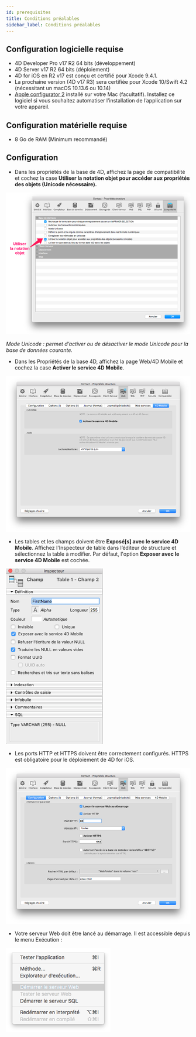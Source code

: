 ```yaml
---
id: prerequisites
title: Conditions préalables
sidebar_label: Conditions préalables
---
```

## Configuration logicielle requise

* 4D Developer Pro v17 R2 64 bits (développement)
* 4D Server v17 R2 64 bits (déploiement) 
* 4D for iOS en R2 v17 est conçu et certifié pour Xcode 9.4.1.
* La prochaine version (4D v17 R3) sera certifiée pour Xcode 10/Swift 4.2 (nécessitant un macOS 10.13.6 ou 10.14)
* [Apple configurator 2](https://itunes.apple.com/us/app/apple-configurator-2/id1037126344) installé sur votre Mac (facultatif). Installez ce logiciel si vous souhaitez automatiser l’installation de l’application sur votre appareil.

## Configuration matérielle requise

* 8 Go de RAM (Minimum recommandé)

## Configuration

* Dans les propriétés de la base de 4D, affichez la page de compatibilité et cochez la case **Utiliser la notation objet pour accéder aux propriétés des objets (Unicode nécessaire).**

![Use object notation](assets/prerequisites/Use-object-notation.png)

*Mode Unicode : permet d’activer ou de désactiver le mode Unicode pour la base de données courante.*

* Dans les Propriétés de la base 4D, affichez la page Web/4D Mobile et cochez la case **Activer le service 4D Mobile**.

![4D Mobile services](assets/prerequisites/4D-Mobile-services.png)

* Les tables et les champs doivent être **Exposé[s] avec le service 4D Mobile**. Affichez l'Inspecteur de table dans l’éditeur de structure et sélectionnez la table à modifier. Par défaut, l'option **Exposer avec le service 4D Mobile** est cochée.

![Expose table fields](assets/prerequisites/Expose-table-fields-4D-mobile.png)

* Les ports HTTP et HTTPS doivent être correctement configurés. HTTPS est obligatoire pour le déploiement de 4D for iOS.

![Web Configuration](assets/prerequisites/Web-Configuration.png)

* Votre serveur Web doit être lancé au démarrage. Il est accessible depuis le menu Exécution :

![Start web server](assets/prerequisites/Start-web-server.png)
